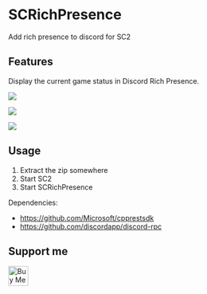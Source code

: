 # SCRichPresence
Add rich presence to discord for SC2

## Features
Display the current game status in Discord Rich Presence.

![](https://i.imgur.com/WeOlMww.png)

![](https://i.imgur.com/l57j3yr.png)

![](https://i.imgur.com/nr53Mro.png)

## Usage

1. Extract the zip somewhere
2. Start SC2
3. Start SCRichPresence

Dependencies: 
* https://github.com/Microsoft/cpprestsdk
* https://github.com/discordapp/discord-rpc

## Support me

<a href="https://www.buymeacoffee.com/jleblanc" target="_blank"><img src="https://cdn.buymeacoffee.com/buttons/default-orange.png" alt="Buy Me A Coffee" height="40" ></a>
